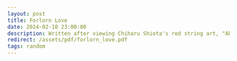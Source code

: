 ```yaml
---
layout: post
title: Forlorn Love
date: 2024-02-10 23:00:00
description: Written after viewing Chiharu Shiota's red string art, "Absence Embodied", at the SA Art Gallery.
redirect: /assets/pdf/forlorn_love.pdf
tags: random
---
```

